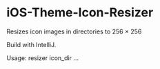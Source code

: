 # iOS-Theme-Icon-Resizer
Resizes icon images in directories to 256 × 256

Build with IntelliJ.

Usage:
    resizer icon_dir …

